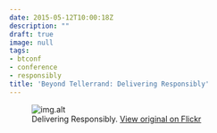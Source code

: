 ```yaml
---
date: 2015-05-12T10:00:18Z
description: ""
draft: true
image: null
tags:
- btconf
- conference
- responsibly
title: 'Beyond Tellerrand: Delivering Responsibly'
---
```


<figure>
  <img src="img.src" alt="img.alt">
  <figcaption>Delivering Responsibly. <a href="img.url">View original on Flickr</a></figcaption>
</figure>
